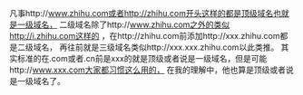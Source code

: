 凡事http://www.zhihu.com或者http://zhihu.com开头这样的都是顶级域名也就是一级域名，
二级域名除了http://www.zhihu.com之外的类似http://i.zhihu.com这样的
，在http://zhihu.com前添加http://xxx.zhihu.com都是二级域名，
再往前就是三级域名类似http://xxx.xxx.zhihu.com以此类推。
其实标准的在.com或者.cn前是xxx的就是顶级或者说是一级域名，但是可能http://www.xxx.com大家都习惯这么用的，
在我的理解中，他也算是顶级或者说是一级域名了。
